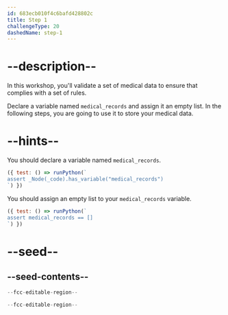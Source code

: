 ```yaml
---
id: 683ecb010f4c6bafd428802c
title: Step 1
challengeType: 20
dashedName: step-1
---
```


# --description--

In this workshop, you'll validate a set of medical data to ensure that complies with a set of rules.

Declare a variable named `medical_records` and assign it an empty list. In the following steps, you are going to use it to store your medical data.

# --hints--

You should declare a variable named `medical_records`.

```js
({ test: () => runPython(`
assert _Node(_code).has_variable("medical_records")
`) })
```

You should assign an empty list to your `medical_records` variable.

```js
({ test: () => runPython(`
assert medical_records == []
`) })
```

# --seed--

## --seed-contents--

```py
--fcc-editable-region--

--fcc-editable-region--
```

